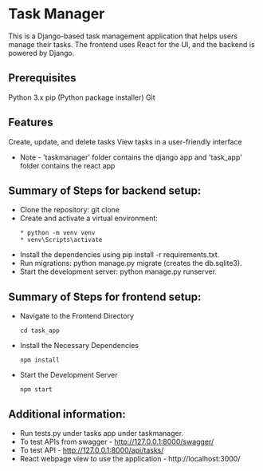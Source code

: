 
# Task Manager
This is a Django-based task management application that helps users manage their tasks. The frontend uses React for the UI, and the backend is powered by Django.

## Prerequisites
Python 3.x
pip (Python package installer)
Git

## Features
Create, update, and delete tasks
View tasks in a user-friendly interface

* Note - 'taskmanager' folder contains the django app and 'task_app' folder contains the react app

## Summary of Steps for backend setup:

* Clone the repository: git clone <repo-url>
* Create and activate a virtual environment:
    ``` 
    * python -m venv venv
    * venv\Scripts\activate 
    ```
* Install the dependencies using pip install -r requirements.txt.
* Run migrations: python manage.py migrate (creates the db.sqlite3).
* Start the development server: python manage.py runserver.

## Summary of Steps for frontend setup:
* Navigate to the Frontend Directory

    ```cd task_app```

* Install the Necessary Dependencies

    ```npm install```

* Start the Development Server

    ```npm start```


## Additional information:

* Run tests.py under tasks app under taskmanager.
* To test APIs from swagger - http://127.0.0.1:8000/swagger/
* To test API - http://127.0.0.1:8000/api/tasks/
* React webpage view to use the application  - http://localhost:3000/
